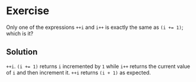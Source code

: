 # Exercise

Only one of the expressions `++i` and `i++` is exactly the same as `(i += 1)`;
which is it?

## Solution

`++i`. `(i += 1)` returns `i` incremented by `1` while `i++` returns the
current value of `i` and then increment it. `++i` returns `(i + 1)` as expected.
